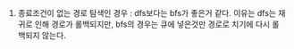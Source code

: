 1. 종료조건이 없는 경로 탐색인 경우 : dfs보다는 bfs가 좋은거 같다. 이유는 dfs는 재귀로 인해 경로가 롤백되지만, bfs의 경우는 큐에 넣은것만 경로로 치기에 다시 롤백되지 않는다.
